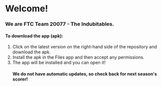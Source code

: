 <body> 
  <h1>Welcome!</h1>
  <h3>We are FTC Team 20077 - The Indubitables.</h3>
  <h4>To download the app (apk):</h4> 
  <ol>
    <li>Click on the latest version on the right-hand side of the repository and download the apk.</li>
    <li>Install the apk in the Files app and then accept any permissions. </li>
    <li>The app will be installed and you can open it! </li>
    <h4>We <strong>do not</strong> have <strong>automatic</strong> updates, so check back for next season's scorer!</h4>
</body>
